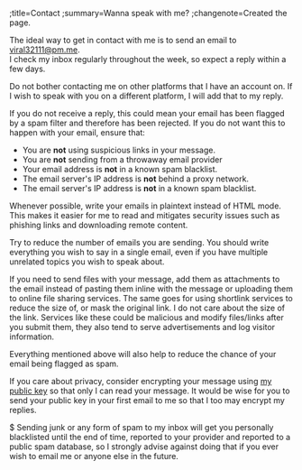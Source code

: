 ;title=Contact
;summary=Wanna speak with me?
;changenote=Created the page.

The ideal way to get in contact with me is to send an email to [viral32111@pm.me](mailto:viral32111@pm.me?subject=Contact).<br>I check my inbox regularly throughout the week, so expect a reply within a few days.

Do not bother contacting me on other platforms that I have an account on. If I wish to speak with you on a different platform, I will add that to my reply.

If you do not receive a reply, this could mean your email has been flagged by a spam filter and therefore has been rejected. If you do not want this to happen with your email, ensure that:
* You are __not__ using suspicious links in your message.
* You are __not__ sending from a throwaway email provider
* Your email address is __not__ in a known spam blacklist.
* The email server's IP address is __not__ behind a proxy network.
* The email server's IP address is __not__ in a known spam blacklist.

Whenever possible, write your emails in plaintext instead of HTML mode. This makes it easier for me to read and mitigates security issues such as phishing links and downloading remote content.

Try to reduce the number of emails you are sending. You should write everything you wish to say in a single email, even if you have multiple unrelated topics you wish to speak about.

If you need to send files with your message, add them as attachments to the email instead of pasting them inline with the message or uploading them to online file sharing services. The same goes for using shortlink services to reduce the size of, or mask the original link. I do not care about the size of the link. Services like these could be malicious and modify files/links after you submit them, they also tend to serve advertisements and log visitor information.

Everything mentioned above will also help to reduce the chance of your email being flagged as spam.

If you care about privacy, consider encrypting your message using [my public key](/public.txt) so that only I can read your message. It would be wise for you to send your public key in your first email to me so that I too may encrypt my replies.

$ Sending junk or any form of spam to my inbox will get you personally blacklisted until the end of time, reported to your provider and reported to a public spam database, so I strongly advise against doing that if you ever wish to email me or anyone else in the future.

